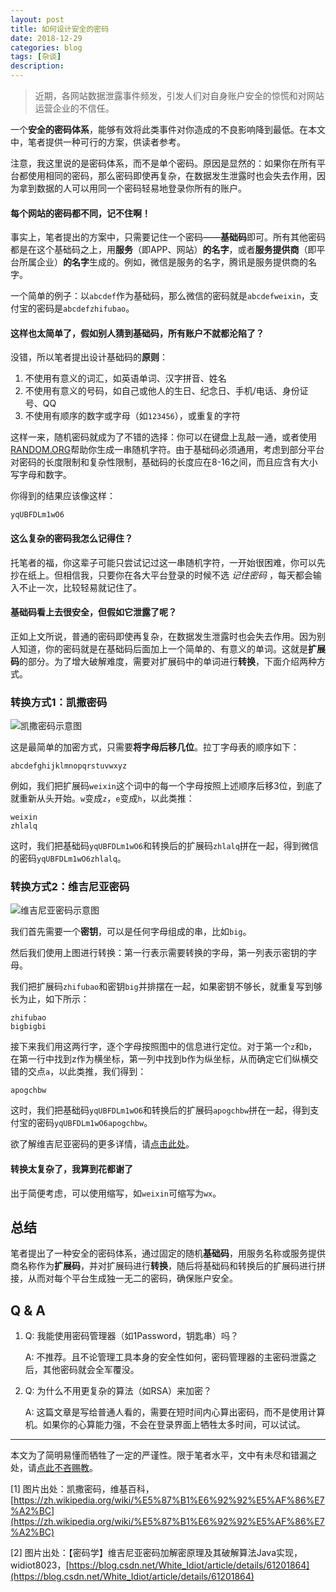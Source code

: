 ```yaml
---
layout: post
title: 如何设计安全的密码
date: 2018-12-29
categories: blog
tags: [杂谈]
description: 
---
```


> 近期，各网站数据泄露事件频发，引发人们对自身账户安全的惊慌和对网站运营企业的不信任。

一个**安全的密码体系**，能够有效将此类事件对你造成的不良影响降到最低。在本文中，笔者提供一种可行的方案，供读者参考。

注意，我这里说的是密码体系，而不是单个密码。原因是显然的：如果你在所有平台都使用相同的密码，那么密码即使再复杂，在数据发生泄露时也会失去作用，因为拿到数据的人可以用同一个密码轻易地登录你所有的账户。

#### 每个网站的密码都不同，记不住啊！

事实上，笔者提出的方案中，只需要记住一个密码——**基础码**即可。所有其他密码都是在这个基础码之上，用**服务**（即APP、网站）**的名字**，或者**服务提供商**（即平台所属企业）**的名字**生成的。例如，微信是服务的名字，腾讯是服务提供商的名字。

一个简单的例子：以`abcdef`作为基础码，那么微信的密码就是`abcdefweixin`，支付宝的密码是`abcdefzhifubao`。

#### 这样也太简单了，假如别人猜到基础码，所有账户不就都沦陷了？

没错，所以笔者提出设计基础码的**原则**：
1. 不使用有意义的词汇，如英语单词、汉字拼音、姓名
2. 不使用有意义的号码，如自己或他人的生日、纪念日、手机/电话、身份证号、QQ
3. 不使用有顺序的数字或字母（如`123456`），或重复的字符

这样一来，随机密码就成为了不错的选择：你可以在键盘上乱敲一通，或者使用[RANDOM.ORG](https://www.random.org/strings/)帮助你生成一串随机字符。由于基础码必须通用，考虑到部分平台对密码的长度限制和复杂性限制，基础码的长度应在8-16之间，而且应含有大小写字母和数字。

你得到的结果应该像这样：
```
yqUBFDLm1wO6
```

#### 这么复杂的密码我怎么记得住？

托笔者的福，你这辈子可能只尝试记过这一串随机字符，一开始很困难，你可以先抄在纸上。但相信我，只要你在各大平台登录的时候不选 *记住密码* ，每天都会输入不止一次，比较轻易就记住了。

#### 基础码看上去很安全，但假如它泄露了呢？

正如上文所说，普通的密码即使再复杂，在数据发生泄露时也会失去作用。因为别人知道，你的密码就是在基础码后面加上一个简单的、有意义的单词。这就是**扩展码**的部分。为了增大破解难度，需要对扩展码中的单词进行**转换**，下面介绍两种方式。

### 转换方式1：凯撒密码

![凯撒密码示意图](https://upload.wikimedia.org/wikipedia/commons/thumb/2/2b/Caesar3.svg/2880px-Caesar3.svg.png)

这是最简单的加密方式，只需要**将字母后移几位**。拉丁字母表的顺序如下：
```
abcdefghijklmnopqrstuvwxyz
```

例如，我们把扩展码`weixin`这个词中的每一个字母按照上述顺序后移3位，到底了就重新从头开始。`w`变成`z`，`e`变成`h`，以此类推：
```
weixin
zhlalq
```

这时，我们把基础码`yqUBFDLm1wO6`和转换后的扩展码`zhlalq`拼在一起，得到微信的密码`yqUBFDLm1wO6zhlalq`。

### 转换方式2：维吉尼亚密码

![维吉尼亚密码示意图](http://upload-images.jianshu.io/upload_images/2482101-660f70ac37ab9af5.jpg?imageMogr2/auto-orient/strip%7CimageView2/2/w/500)

我们首先需要一个**密钥**，可以是任何字母组成的串，比如`big`。

然后我们使用上图进行转换：第一行表示需要转换的字母，第一列表示密钥的字母。

我们把扩展码`zhifubao`和密钥`big`并排摆在一起，如果密钥不够长，就重复写到够长为止，如下所示：
```
zhifubao
bigbigbi
```

接下来我们用这两行字，逐个字母按照图中的信息进行定位。对于第一个`z`和`b`，在第一行中找到z作为横坐标，第一列中找到b作为纵坐标，从而确定它们纵横交错的交点`a`，以此类推，我们得到：
```
apogchbw
```

这时，我们把基础码`yqUBFDLm1wO6`和转换后的扩展码`apogchbw`拼在一起，得到支付宝的密码`yqUBFDLm1wO6apogchbw`。

欲了解维吉尼亚密码的更多详情，请[点击此处](https://blog.csdn.net/White_Idiot/article/details/61201864)。

#### 转换太复杂了，我算到花都谢了

出于简便考虑，可以使用缩写，如`weixin`可缩写为`wx`。

## 总结

笔者提出了一种安全的密码体系，通过固定的随机**基础码**，用服务名称或服务提供商名称作为**扩展码**，并对扩展码进行**转换**，随后将基础码和转换后的扩展码进行拼接，从而对每个平台生成独一无二的密码，确保账户安全。

## Q & A

1. Q: 我能使用密码管理器（如1Password，钥匙串）吗？

   A: 不推荐。且不论管理工具本身的安全性如何，密码管理器的主密码泄露之后，其他密码就会全军覆没。


2. Q: 为什么不用更复杂的算法（如RSA）来加密？

   A: 这篇文章是写给普通人看的，需要在短时间内心算出密码，而不是使用计算机。如果你的心算能力强，不会在登录界面上牺牲太多时间，可以试试。


---
本文为了简明易懂而牺牲了一定的严谨性。限于笔者水平，文中有未尽和错漏之处，请[点此不吝赐教](/contact)。

[1] 图片出处：凯撒密码，维基百科，[https://zh.wikipedia.org/wiki/%E5%87%B1%E6%92%92%E5%AF%86%E7%A2%BC](https://zh.wikipedia.org/wiki/%E5%87%B1%E6%92%92%E5%AF%86%E7%A2%BC)

[2] 图片出处：【密码学】维吉尼亚密码加解密原理及其破解算法Java实现，widiot8023，[https://blog.csdn.net/White_Idiot/article/details/61201864](https://blog.csdn.net/White_Idiot/article/details/61201864)

